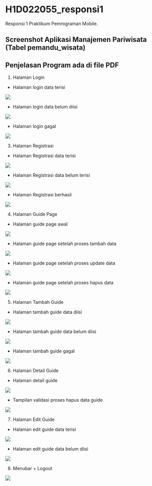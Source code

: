 # H1D022055_responsi1

Responsi 1 Praktikum Pemrograman Mobile.

## Screenshot Aplikasi Manajemen Pariwisata (Tabel pemandu_wisata)

## Penjelasan Program ada di file PDF

1. Halaman Login
- Halaman login data terisi

![](gambar/login_success.png)

- Halaman login data belum diisi

![](gambar/login_blank.png)

- Halaman login gagal

![](gambar/login_failed.png)

3. Halaman Registrasi
- Halaman Registrasi data terisi

![](gambar/registrasi_success.png)

- Halaman Registrasi data belum terisi

![](gambar/registrasi_blank.png)

- Halaman Registrasi berhasil

![](gambar/registrasi_success_alert.png)

4. Halaman Guide Page
- Halaman guide page awal

![](gambar/guide_page_1.png)

- Halaman guide page setelah proses tambah data

![](gambar/guide_page_2.png)

- Halaman guide page setelah proses update data

![](gambar/guide_page_3.png)

- Halaman guide page setelah proses hapus data

![](gambar/guide_page_1.png)

5. Halaman Tambah Guide
- Halaman tambah guide data diisi

![](gambar/create_guide_success.png)

- Halaman tambah guide data belum diisi

![](gambar/create_guide_blank.png)

- Halaman tambah guide gagal

![](gambar/create_guide_failed.png)

6. Halaman Detail Guide
- Halaman detail guide

![](gambar/guide_detail.png)

- Tampilan validasi proses hapus data guide

![](gambar/delete_guide.png)

7. Halaman Edit Guide
- Halaman edit guide data terisi

![](gambar/edit_guide_success.png)

- Halaman edit guide data belum diisi

![](gambar/edit_guide_blank.png)

8. Menubar + Logout

![](gambar/menubar_logout.png)
